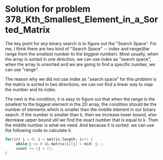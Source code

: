 # Solution for problem 378_Kth_Smallest_Element_in_a_Sorted_Matrix

The key point for any binary search is to figure out the "Search Space". For me, I think there are two kind of "Search Space" -- index and range(the range from the smallest number to the biggest number). Most usually, when the array is sorted in one direction, we can use index as "search space", when the array is unsorted and we are going to find a specific number, we can use "range".

The reason why we did not use index as "search space" for this problem is the matrix is sorted in two directions, we can not find a linear way to map the number and its index.

The next is the condition, it is easy to figure out that when the range is the smallest to the biggest element in the 2D array, the condition should be the number of elements which is smaller than the middle element in our binary search.  If the number is smaller than k, then we increase lower bound, else decrease upper bound util we find the exact number that is equal to k. Then the middle number is what we need. And because it is sorted. we can use the following code to calculate it.

```c++
for(int i = 0; i < matrix.length; i++) {
     while(j >= 0 && matrix[i][j] > mid) j--;
     count += (j + 1);
}
```

